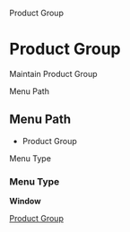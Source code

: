 
Product Group
# Product Group


Maintain Product Group

Menu Path
## Menu Path



- Product Group

Menu Type
### Menu Type

**Window**


[Product Group](functional-guide/window/window-product-group.md)